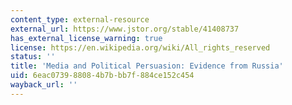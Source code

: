 ```yaml
---
content_type: external-resource
external_url: https://www.jstor.org/stable/41408737
has_external_license_warning: true
license: https://en.wikipedia.org/wiki/All_rights_reserved
status: ''
title: 'Media and Political Persuasion: Evidence from Russia'
uid: 6eac0739-8808-4b7b-bb7f-884ce152c454
wayback_url: ''
---
```

